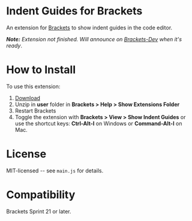 Indent Guides for Brackets
==========
An extension for [Brackets](https://github.com/adobe/brackets/) to show indent guides in the code editor.

_**Note:** Extension not finished. Will announce on [Brackets-Dev](https://groups.google.com/forum/#!forum/brackets-dev) when it's ready_.

How to Install
==============
To use this extension:

1. [Download](https://github.com/lkcampbell/brackets-indent-guides/archive/master.zip)
2. Unzip in **user** folder in **Brackets > Help > Show Extensions Folder**
3. Restart Brackets
4. Toggle the extension with **Brackets > View > Show Indent Guides** or use the shortcut keys: **Ctrl-Alt-I** on Windows or **Command-Alt-I** on Mac.

License
=======
MIT-licensed -- see `main.js` for details.

Compatibility
=============
Brackets Sprint 21 or later.
